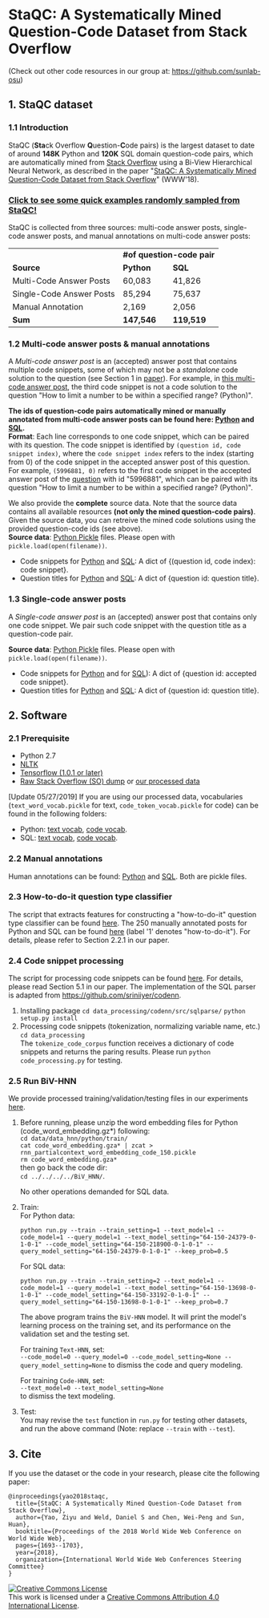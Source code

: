 # StaQC: A Systematically Mined Question-Code Dataset from Stack Overflow
(Check out other code resources in our group at: https://github.com/sunlab-osu)

## 1. StaQC dataset

### 1.1 Introduction
StaQC (**Sta**ck Overflow **Q**uestion-**C**ode pairs) is the largest dataset to date of around **148K** Python and **120K** SQL domain question-code pairs, which are automatically mined from [Stack Overflow](https://stackoverflow.com/) using a Bi-View Hierarchical Neural Network, as described in the paper "[StaQC: A Systematically Mined Question-Code Dataset from Stack Overflow](http://web.cse.ohio-state.edu/~sun.397/docs/StaQC-www18.pdf)" (WWW'18).

### [**Click to see some quick examples randomly sampled from StaQC!**](http://web.cse.ohio-state.edu/~yao.470/paper/StaQC_examples.html)

StaQC is collected from three sources: multi-code answer posts, single-code answer posts, and manual annotations on multi-code answer posts:
<table>
  <tr>
    <td></td>
    <td colspan="2"><strong>#of question-code pair</strong></td>
  </tr>
  <tr>
    <td><strong>Source</strong></td>
    <td><strong>Python</strong></td>
    <td><strong>SQL</strong></td>
  </tr>
  <tr>
    <td>Multi-Code Answer Posts</td>
    <td>60,083</td>
    <td>41,826</td>
  </tr>
  <tr>
    <td>Single-Code Answer Posts</td>
    <td>85,294</td>
    <td>75,637</td>
  </tr>
  <tr>
    <td>Manual Annotation</td>
    <td>2,169</td>
    <td>2,056</td>
  </tr>
  <tr>
    <td><strong>Sum</strong></td>
    <td><strong>147,546</strong></td>
    <td><strong>119,519</strong></td>
  </tr>
</table>

### 1.2 Multi-code answer posts & manual annotations
A *Multi-code answer post* is an (accepted) answer post that contains multiple code snippets, some of which may not be a *standalone* code solution to the question (see Section 1 in [paper](http://web.cse.ohio-state.edu/~sun.397/docs/StaQC-www18.pdf)). For example, in [this multi-code answer post](https://stackoverflow.com/a/5996949), the third code snippet is not a code solution to the question "How to limit a number to be within a specified range? (Python)".

**The ids of question-code pairs automatically mined or manually annotated from multi-code answer posts can be found here: [Python](final_collection/python_multi_code_iids.txt) and [SQL](final_collection/sql_multi_code_iids.txt).** 
<br> **Format**: Each line corresponds to one code snippet, which can be paired with its question. The code snippet is identified by `(question id, code snippet index)`, where the `code snippet index` refers to the index (starting from 0) of the code snippet in the accepted answer post of this question. For example, `(5996881, 0)` refers to the first code snippet in the accepted answer post of the [question](https://stackoverflow.com/a/5996949) with id "5996881", which can be paired with its question "How to limit a number to be within a specified range? (Python)".

We also provide the **complete** source data. Note that the source data contains all available resources **(not only the mined question-code pairs)**. Given the source data, you can retreive the mined code solutions using the provided question-code ids (see above).
<br> **Source data**: [Python Pickle](https://docs.python.org/2/library/pickle.html) files. Please open with `pickle.load(open(filename))`.
- Code snippets for [Python](annotation_tool/data/code_solution_labeled_data/source/python_how_to_do_it_by_classifier_multiple_iid_to_code.pickle) and [SQL](annotation_tool/data/code_solution_labeled_data/source/sql_how_to_do_it_by_classifier_multiple_iid_to_code.pickle): A dict of {(question id, code index): code snippet}.
- Question titles for [Python](annotation_tool/data/code_solution_labeled_data/source/python_how_to_do_it_by_classifier_multiple_qid_to_title.pickle) and [SQL](annotation_tool/data/code_solution_labeled_data/source/sql_how_to_do_it_by_classifier_multiple_qid_to_title.pickle): A dict of {question id: question title}.

### 1.3 Single-code answer posts
A *Single-code answer post* is an (accepted) answer post that contains only one code snippet. We pair such code snippet with the question title as a question-code pair.

**Source data**: [Python Pickle](https://docs.python.org/2/library/pickle.html) files. Please open with `pickle.load(open(filename))`.
- Code snippets for [Python](annotation_tool/data/code_solution_labeled_data/source/python_how_to_do_it_qid_by_classifier_unlabeled_single_code_answer_qid_to_code.pickle) and for [SQL](annotation_tool/data/code_solution_labeled_data/source/sql_how_to_do_it_qid_by_classifier_unlabeled_single_code_answer_qid_to_code.pickle)): A dict of {question id: accepted code snippet}.
- Question titles for [Python](annotation_tool/data/code_solution_labeled_data/source/python_how_to_do_it_qid_by_classifier_unlabeled_single_code_answer_qid_to_title.pickle) and [SQL](annotation_tool/data/code_solution_labeled_data/source/sql_how_to_do_it_qid_by_classifier_unlabeled_single_code_answer_qid_to_title.pickle): A dict of {question id: question title}.


## 2. Software

### 2.1 Prerequisite
- Python 2.7
- [NLTK](http://www.nltk.org/) 
- [Tensorflow (1.0.1 or later)](https://www.tensorflow.org/)
- [Raw Stack Overflow (SO) dump](https://archive.org/details/stackexchange) or [our processed data](data/data_hnn)

\[Update 05/27/2019\] If you are using our processed data, vocabularies (`text_word_vocab.pickle` for text, `code_token_vocab.pickle` for code) can be found in the following folders:
- Python: [text vocab](annotation_tool/data/code_solution_labeled_data/source/python_text_content/), [code vocab](annotation_tool/data/code_solution_labeled_data/source/python_code_gram5/). 
- SQL: [text vocab](annotation_tool/data/code_solution_labeled_data/source/sql_text_content/), [code vocab](annotation_tool/data/code_solution_labeled_data/source/sql_code_gram5/).

### 2.2 Manual annotations
Human annotations can be found: [Python](annotation_tool/crowd_sourcing/python_annotator/all_agreed_iid_to_label.pickle) and [SQL](annotation_tool/crowd_sourcing/sql_annotator/all_agreed_iid_to_label.pickle). Both are pickle files.

### 2.3 How-to-do-it question type classifier
The script that extracts features for constructing a "how-to-do-it" question type classifier can be found [here](data_processing/howto_features.py#L106). The 250 manually annotated posts for Python and SQL can be found [here](annotation_tool/data/question_type_labeled_data/) (label '1' denotes "how-to-do-it"). For details, please refer to Section 2.2.1 in our paper.

### 2.4 Code snippet processing
The script for processing code snippets can be found [here](data_processing/code_processing.py#L311). For details, please read Section 5.1 in our paper. The implementation of the SQL parser is adapted from https://github.com/sriniiyer/codenn.
1. Installing package
`cd data_processing/codenn/src/sqlparse/` `python setup.py install`<br>
2. Processing code snippets (tokenization, normalizing variable name, etc.)<br>
`cd data_processing`<br>
The `tokenize_code_corpus` function receives a dictionary of code snippets and returns the paring results. Please run `python code_processing.py` for testing.

### 2.5 Run BiV-HNN
We provide processed training/validation/testing files in our experiments [here](data/data_hnn/). 

1. Before running, please unzip the word embedding files for Python (code_word_embedding.gz*) following:<br>
`cd data/data_hnn/python/train/`<br>
`cat code_word_embedding.gza* | zcat > rnn_partialcontext_word_embedding_code_150.pickle`<br>
`rm code_word_embedding.gza*`<br>
then go back the code dir:<br>
`cd ../../../../BiV_HNN/`.

   No other operations demanded for SQL data.

2. Train:<br>
   For Python data:<br>
   ```
   python run.py --train --train_setting=1 --text_model=1 --code_model=1 --query_model=1 --text_model_setting="64-150-24379-0-1-0-1" --code_model_setting="64-150-218900-0-1-0-1" --query_model_setting="64-150-24379-0-1-0-1" --keep_prob=0.5
   ```
  
   For SQL data:<br>
   ```
   python run.py --train --train_setting=2 --text_model=1 --code_model=1 --query_model=1 --text_model_setting="64-150-13698-0-1-0-1" --code_model_setting="64-150-33192-0-1-0-1" --query_model_setting="64-150-13698-0-1-0-1" --keep_prob=0.7
   ```

   The above program trains the `BiV-HNN` model. It will print the model's learning process on the training set, and its performance on the validation set and the testing set. 

   For training `Text-HNN`, set:<br>
   `--code_model=0 --query_model=0 --code_model_setting=None --query_model_setting=None`
   to dismiss the code and query modeling.

   For training `Code-HNN`, set:<br>
   `--text_model=0 --text_model_setting=None`<br>
   to dismiss the text modeling.

3. Test:<br>
You may revise the `test` function in `run.py` for testing other datasets, and run the above command (Note: replace `--train` with `--test`). 

## 3. Cite
If you use the dataset or the code in your research, please cite the following paper:

```
@inproceedings{yao2018staqc,
  title={StaQC: A Systematically Mined Question-Code Dataset from Stack Overflow},
  author={Yao, Ziyu and Weld, Daniel S and Chen, Wei-Peng and Sun, Huan},
  booktitle={Proceedings of the 2018 World Wide Web Conference on World Wide Web},
  pages={1693--1703},
  year={2018},
  organization={International World Wide Web Conferences Steering Committee}
}
```

<a rel="license" href="http://creativecommons.org/licenses/by/4.0/"><img alt="Creative Commons License" style="border-width:0" src="https://i.creativecommons.org/l/by/4.0/88x31.png" /></a><br />This work is licensed under a <a rel="license" href="http://creativecommons.org/licenses/by/4.0/">Creative Commons Attribution 4.0 International License</a>.
